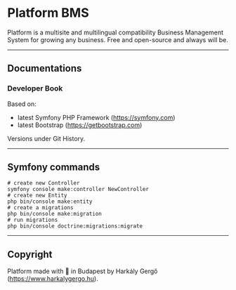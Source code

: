 # Platform BMS

Platform is a multisite and multilingual compatibility Business Management System for growing any business. Free and open-source and always will be.

---

## Documentations

### Developer Book

Based on:
- latest Symfony PHP Framework (https://symfony.com)
- latest Bootstrap (https://getbootstrap.com)

Versions under Git History.

---

## Symfony commands

```shell
# create new Controller
symfony console make:controller NewController
# create new Entity
php bin/console make:entity
# create a migrations
php bin/console make:migration
# run migrations
php bin/console doctrine:migrations:migrate
```

---

## Copyright

Platform made with :green_heart: in Budapest by Harkály Gergő (https://www.harkalygergo.hu).
